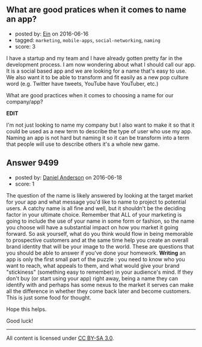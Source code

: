 ## What are good pratices when it comes to name an app?

- posted by: [Ein](https://stackexchange.com/users/8349405/ein) on 2016-06-16
- tagged: `marketing`, `mobile-apps`, `social-networking`, `naming`
- score: 3

I have a startup and my team and I have already gotten pretty far in the development process. I am now wondering about what I should call our app. It is a social based app and we are looking for a name that's easy to use. We also want it to be able to transform and fit easily as a new pop culture word (e.g. Twitter have tweets, YouTube have YouTuber, etc.)

What are good practices when it comes to choosing a name for our company/app?

**EDIT**

I'm not just looking to name my company but I also want to make it so that it could be used as a new term to describe the type of user who use my app. Naming an app is not hard but naming it so it can be transform into a term that people will use to describe others it's a whole new game.


## Answer 9499

- posted by: [Daniel Anderson](https://stackexchange.com/users/8398759/daniel-anderson) on 2016-06-18
- score: 1

The question of the name is likely answered by looking at the target market for your app and what message you'd like to name to project to potential users.  A catchy name is all fine and well, but it shouldn't be the deciding factor in your ultimate choice.  Remember that ALL of your marketing is going to include the use of your name in some form or fashion, so the name you choose will have a substantial impact on how you market it going forward.
So ask yourself, what do you think would flow in being memorable to prospective customers and at the same time help you create an overall brand identity that will be your image to the world.  These are questions that you should be able to answer if you've done your homework.  **Writing** an app is only the first small part of the puzzle : you need to know who you want to reach, what appeals to them, and what would give your brand "stickiness" (something easy to remember) in your audience's mind.  If they don't buy (or start using your app) right away, being a name they can identify with and perhaps has some nexus to the market it serves can make all the difference in whether they come back later and become customers.  This is just some food for thought.


Hope this helps.


Good luck!



---

All content is licensed under [CC BY-SA 3.0](https://creativecommons.org/licenses/by-sa/3.0/).
